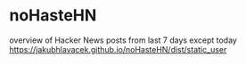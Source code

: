 # noHasteHN
overview of Hacker News posts from last 7 days except today
<a href="https://jakubhlavacek.github.io/noHasteHN/dist/static_user">https://jakubhlavacek.github.io/noHasteHN/dist/static_user</a>
